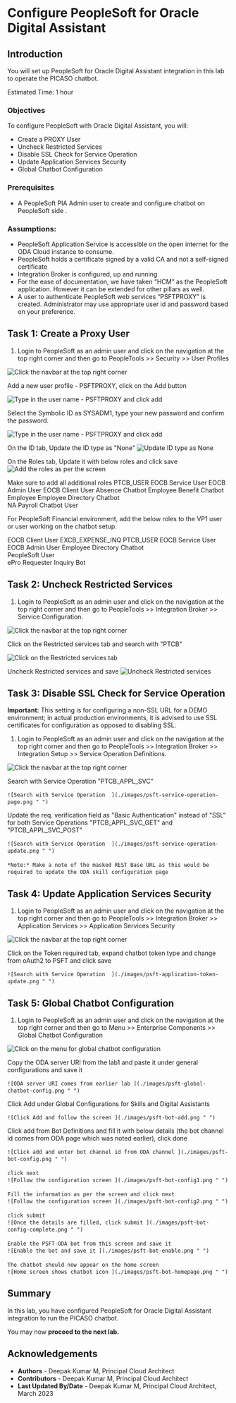 # Configure PeopleSoft for Oracle Digital Assistant

## Introduction

You will set up PeopleSoft for Oracle Digital Assistant integration in this lab to operate the PICASO chatbot.

Estimated Time: 1 hour

### Objectives

To configure PeopleSoft with Oracle Digital Assistant, you will:
*  Create a PROXY User
*  Uncheck Restricted Services
*  Disable SSL Check for Service Operation
*  Update Application Services Security
*  Global Chatbot Configuration



### Prerequisites
*  A PeopleSoft PIA Admin user to create and configure chatbot on PeopleSoft side
.

### Assumptions:
*  PeopleSoft Application Service is accessible on the open internet for the ODA Cloud instance to consume.
*  PeopleSoft holds a certificate signed by a valid CA and not a self-signed certificate
*  Integration Broker is configured, up and running
*  For the ease of documentation, we have taken “HCM” as the PeopleSoft application. However it can be extended for other pillars as well.
*  A user to authenticate PeopleSoft web services “PSFTPROXY” is created. Administrator may use appropriate user id and password based on your preference.


## Task 1:  Create a Proxy User

1. Login to PeopleSoft as an admin user and click on the navigation at the top right corner and then go to PeopleTools >> Security >> User Profiles

  ![Click the navbar at the top right corner ](./images/psft-web-login.png " ")

   Add a new user profile - PSFTPROXY, click on the Add button

  ![Type in the user name - PSFTPROXY and click add ](./images/user-add.png " ")

   Select the Symbolic ID as SYSADM1, type your new password and confirm the password.

  ![Type in the user name - PSFTPROXY and click add ](./images/user-config.png " ")
   
   On the ID tab, Update the ID type as "None"
  ![Update ID type as None ](./images/id-type.png " ")

   On the Roles tab, Update it with below roles and click save
  ![Add the roles as per the screen ](./images/update-roles.png " ")
   
   Make sure to add all additional roles
   PTCB\_USER
   EOCB Service User
   EOCB Admin User
   EOCB Client User
   Absence Chatbot Employee	
   Benefit Chatbot Employee	
   Employee Directory Chatbot	
   NA Payroll Chatbot User	

   For PeopleSoft Financial environment, add the below roles to the VP1 user or user working on the chatbot setup.

   EOCB Client User
   EXCB\_EXPENSE\_INQ
   PTCB\_USER
   EOCB Service User
   EOCB Admin User
   Employee Directory Chatbot	
   PeopleSoft User  
   ePro Requester Inquiry Bot

   
## Task 2: Uncheck Restricted Services

1. Login to PeopleSoft as an admin user and click on the navigation at the top right corner and then go to PeopleTools >> Integration Broker >> Service Configuration. 

  ![Click the navbar at the top right corner ](./images/service-configuration.png " ")

  Click on the Restricted services tab and search with "PTCB"
  
  ![Click on the Restricted services tab ](./images/restricted-service.png " ")

  Uncheck Restricted services  and save
  ![Uncheck Restricted services ](./images/unrestricted-service.png " ")


## Task 3: Disable SSL Check for Service Operation

   **Important:** This setting is for configuring a non-SSL URL for a DEMO environment; in actual production environments, it is advised to use SSL certificates for configuration as opposed to disabling SSL.

1. Login to PeopleSoft as an admin user and click on the navigation at the top right corner and then go to PeopleTools >> Integration Broker >> Integration Setup >> Service Operation Definitions. 

  ![Click the navbar at the top right corner ](./images/psft-service-operation.png " ")

  Search with Service Operation "PTCB\_APPL\_SVC"

    ![Search with Service Operation  ](./images/psft-service-operation-page.png " ")
  
  Update the req. verification field as "Basic Authentication" instead of "SSL" for both Service Operations "PTCB\_APPL\_SVC_GET" and "PTCB\_APPL\_SVC\_POST"

    ![Search with Service Operation  ](./images/psft-service-operation-update.png " ")

    *Note:* Make a note of the masked REST Base URL as this would be required to update the ODA skill configuration page

## Task 4: Update Application Services Security

1. Login to PeopleSoft as an admin user and click on the navigation at the top right corner and then go to PeopleTools >> Integration Broker >> Application Services >> Application Services Security

  ![Click the navbar at the top right corner ](./images/psft-application-service.png " ")

  Click on the Token required tab, expand chatbot token type and change from oAuth2 to PSFT and click save

    ![Search with Service Operation  ](./images/psft-application-token-update.png " ")


## Task 5: Global Chatbot Configuration

1. Login to PeopleSoft as an admin user and click on the navigation at the top right corner and then go to Menu >> Enterprise Components >> Global Chatbot Configuration

  ![Click on the menu for global chatbot configuration ](./images/psft-global-chatbot.png " ")

  Copy the ODA server URI from the lab1 and paste it under general configurations and save it

    ![ODA server URI comes from earlier lab ](./images/psft-global-chatbot-config.png " ")
  
  Click Add under Global Configurations for Skills and Digital Assistants

    ![Click Add and follow the screen ](./images/psft-bot-add.png " ")
  
  Click add from Bot Definitions and fill it with below details (the bot channel id comes from ODA page which was noted earlier), click done

    ![Click add and enter bot channel id from ODA channel ](./images/psft-bot-config.png " ")

    click next
    ![Follow the configuration screen ](./images/psft-bot-config1.png " ")

    Fill the information as per the screen and click next
    ![Follow the configuration screen ](./images/psft-bot-config2.png " ")

    click submit
    ![Once the details are filled, click submit ](./images/psft-bot-config-complete.png " ")

    Enable the PSFT-ODA bot from this screen and save it
    ![Enable the bot and save it ](./images/psft-bot-enable.png " ")

    The chatbot should now appear on the home screen
    ![Home screen shows chatbot icon ](./images/psft-bot-homepage.png " ")



## Summary

In this lab, you have configured PeopleSoft for Oracle Digital Assistant integration to run the PICASO chatbot.

You may now **proceed to the next lab.**


## Acknowledgements
* **Authors** - Deepak Kumar M, Principal Cloud Architect
* **Contributors** - Deepak Kumar M, Principal Cloud Architect
* **Last Updated By/Date** - Deepak Kumar M, Principal Cloud Architect, March 2023


